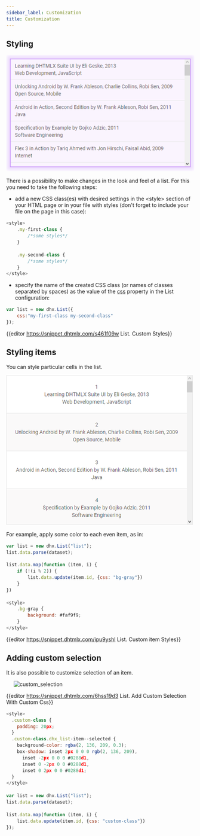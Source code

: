 ```yaml
---
sidebar_label: Customization
title: Customization
---          
```


Styling 
----------------

![](../assets/list/custom_style.png)

There is a possibility to make changes in the look and feel of a list. For this you need to take the following steps:

- add a new CSS class(es) with desired settings in the &lt;style&gt; section of your HTML page or in your file with styles (don't forget to include your file on the page in this case):

~~~js
<style>
	.my-first-class {
		/*some styles*/
	}
    
    .my-second-class {
		/*some styles*/
	}
</style>
~~~

- specify the name of the created CSS class (or names of classes separated by spaces) as the value of the [css](list/api/list_css_config.md) property in the List configuration:

~~~js
var list = new dhx.List({ 
    css:"my-first-class my-second-class"
});
~~~

{{editor	https://snippet.dhtmlx.com/s461f09w	List. Custom Styles}}

Styling items
----------------

You can style particular cells in the list. 

![](../assets/list/custom_css.png)

For example, apply some color to each even item, as in:

~~~js
var list = new dhx.List("list");
list.data.parse(dataset);

list.data.map(function (item, i) {
	if (!(i % 2)) {
		list.data.update(item.id, {css: "bg-gray"})
	}
})

<style>
	.bg-gray {
		background: #faf9f9;
	}
</style>
~~~


{{editor	https://snippet.dhtmlx.com/ipu9yshl	List. Custom item Styles}}

Adding custom selection
----------------------

It is also possible to customize selection of an item.

<img style="margin: 0px 0px 0px 20px; display: block;" src="list/custom_selection.png" alt="custom_selection"/>

{{editor	https://snippet.dhtmlx.com/6hss19d3	List. Add Custom Selection With Custom Css}}

~~~js
<style>
  .custom-class {
    padding: 20px;
  }
  .custom-class.dhx_list-item--selected {
    background-color: rgba(2, 136, 209, 0.3);
    box-shadow: inset 2px 0 0 0 rgb(2, 136, 209),
      inset -2px 0 0 0 #0288d1,
      inset 0 -2px 0 0 #0288d1,
      inset 0 2px 0 0 #0288d1;
  }
</style>

var list = new dhx.List("list");
list.data.parse(dataset);
 
list.data.map(function (item, i) {
	list.data.update(item.id, {css: "custom-class"})
});
~~~




